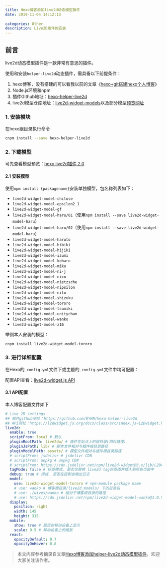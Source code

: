 ```yaml
---
title: Hexo博客添加live2d动态模型插件
date: 2019-11-04 14:12:13
 
categories: Other
description: Live2D插件的安装
---
```


## 前言

live2d动态模型插件是一款非常有意思的插件。

使用和安装`helper-live2d`动态插件，需具备以下前提条件：


<!--more-->


1. hexo博客，没有搭建的可以看我以前的文章《[hexo+git搭建hexo个人博客](https://zero6996.github.io/2018/12/04/Other/hexo-git搭建个人博客/)》
2. Node.js环境和npm
3. 插件Github地址：[hexo-helper-live2d](https://github.com/EYHN/hexo-helper-live2d)
4. live2d模型仓库地址：[live2d-widget-models](https://github.com/xiazeyu/live2d-widget-models)以及部分模型[预览网址](https://huaji8.top/post/live2d-plugin-2.0/)



### 1. 安装模块

在hexo跟目录执行命令

```bash
cnpm install --save hexo-helper-live2d
```

### 2. 下载模型

可先查看模型预览：[hexo live2d插件 2.0](https://huaji8.top/post/live2d-plugin-2.0/)

#### 2.1 安装模型

使用`npm install {packagename}`安装单独模型，包名称列表如下：

- `live2d-widget-model-chitose`
- `live2d-widget-model-epsilon2_1`
- `live2d-widget-model-gf`
- `live2d-widget-model-haru/01`（使用`npm install --save live2d-widget-model-haru`）
- `live2d-widget-model-haru/02`（使用`npm install --save live2d-widget-model-haru`）
- `live2d-widget-model-haruto`
- `live2d-widget-model-hibiki`
- `live2d-widget-model-hijiki`
- `live2d-widget-model-izumi`
- `live2d-widget-model-koharu`
- `live2d-widget-model-miku`
- `live2d-widget-model-ni-j`
- `live2d-widget-model-nico`
- `live2d-widget-model-nietzsche`
- `live2d-widget-model-nipsilon`
- `live2d-widget-model-nito`
- `live2d-widget-model-shizuku`
- `live2d-widget-model-tororo`
- `live2d-widget-model-tsumiki`
- `live2d-widget-model-unitychan`
- `live2d-widget-model-wanko`
- `live2d-widget-model-z16`

举例本人安装的模型：

```bash
cnpm install live2d-widget-model-tororo
```

### 3. 进行详细配置

在Hexo的`_config.yml`文件下或主题的`_config.yml`文件中均可配置：

配置API查看：[live2d-widget.js API](https://l2dwidget.js.org/docs/class/src/index.js~L2Dwidget.html#instance-method-init)

#### 3.1 API配置

本人博客配置文件如下

```yml
# Live 2D settings
## 插件github地址：https://github.com/EYHN/hexo-helper-live2d
## API网址：https://l2dwidget.js.org/docs/class/src/index.js~L2Dwidget.html#instance-method-init
live2d:  
  enable: true
  scriptFrom: local # 默认
  pluginRootPath: live2dw/ # 插件在站点上的根目录(相对路径)
  pluginJsPath: lib/ # 脚本文件相对与插件根目录路径
  pluginModelPath: assets/ # 模型文件相对与插件根目录路径
  # scriptFrom: jsdelivr # jsdelivr CDN
  # scriptFrom: unpkg # unpkg CDN
  # scriptFrom: https://cdn.jsdelivr.net/npm/live2d-widget@3.x/lib/L2Dwidget.min.js # 你的自定义 url
  tagMode: false # 标签模式, 是否仅替换 live2d tag标签而非插入到所有页面中
  debug: true # 调试, 是否在控制台输出日志
  model:
    use: live2d-widget-model-tororo # npm-module package name
    # use: wanko # 博客根目录/live2d_models/ 下的目录名
    # use: ./wives/wanko # 相对于博客根目录的路径
    # use: https://cdn.jsdelivr.net/npm/live2d-widget-model-wanko@1.0.5/assets/wanko.model.json # 你的自定义 url
  display:
    position: right
    width: 145
    height: 315
  mobile:
    show: true # 是否在移动设备上显示
    scale: 0.5 # 移动设备上的缩放       
  react:
    opacityDefault: 0.7
    opacityOnHover: 0.8
```



> 本文内容参考摘录自文章[Hexo博客添加helper-live2d动态模型插件](https://joeybling.github.io/2019/05/05/Hexo%E5%8D%9A%E5%AE%A2%E6%B7%BB%E5%8A%A0helper-live2d%E5%8A%A8%E6%80%81%E6%A8%A1%E5%9E%8B%E6%8F%92%E4%BB%B6/)，欢迎大家关注该作者。


